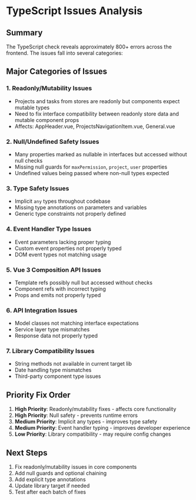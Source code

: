 # TypeScript Issues Analysis

## Summary
The TypeScript check reveals approximately 800+ errors across the frontend. The issues fall into several categories:

## Major Categories of Issues

### 1. Readonly/Mutability Issues
- Projects and tasks from stores are readonly but components expect mutable types
- Need to fix interface compatibility between readonly store data and mutable component props
- Affects: AppHeader.vue, ProjectsNavigationItem.vue, General.vue

### 2. Null/Undefined Safety Issues
- Many properties marked as nullable in interfaces but accessed without null checks
- Missing null guards for `maxPermission`, `project`, `user` properties
- Undefined values being passed where non-null types expected

### 3. Type Safety Issues
- Implicit `any` types throughout codebase
- Missing type annotations on parameters and variables
- Generic type constraints not properly defined

### 4. Event Handler Type Issues
- Event parameters lacking proper typing
- Custom event properties not properly typed
- DOM event types not matching usage

### 5. Vue 3 Composition API Issues
- Template refs possibly null but accessed without checks
- Component refs with incorrect typing
- Props and emits not properly typed

### 6. API Integration Issues
- Model classes not matching interface expectations
- Service layer type mismatches
- Response data not properly typed

### 7. Library Compatibility Issues
- String methods not available in current target lib
- Date handling type mismatches
- Third-party component type issues

## Priority Fix Order

1. **High Priority**: Readonly/mutability fixes - affects core functionality
2. **High Priority**: Null safety - prevents runtime errors
3. **Medium Priority**: Implicit any types - improves type safety
4. **Medium Priority**: Event handler typing - improves developer experience
5. **Low Priority**: Library compatibility - may require config changes

## Next Steps

1. Fix readonly/mutability issues in core components
2. Add null guards and optional chaining
3. Add explicit type annotations
4. Update library target if needed
5. Test after each batch of fixes